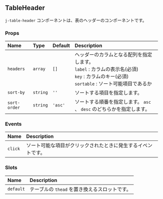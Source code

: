 ## TableHeader

`j-table-header` コンポーネントは、表のヘッダーのコンポーネントです。

### Props

|Name|Type|Default|Description|
|:--|:--|:--|:--|
|`headers`|`array`|`[]`|ヘッダーのカラムとなる配列を指定します。<br> `label` : カラムの表示名(必須)<br> `key` : カラムのキー(必須)<br> `sortable` : ソート可能項目であるか|
|`sort-by`|`string`|`''`|ソートする項目を指定します。|
|`sort-order`|`string`|`'asc'`|ソートする順番を指定します。 `asc` 、 `desc` のどちらかを指定します。|

### Events

|Name|Description|
|:--|:--|
|`click`|ソート可能な項目がクリックされたときに発生するイベントです。|

### Slots

|Name|Description|
|:--|:--|
|`default`|テーブルの `thead` を置き換えるスロットです。|
